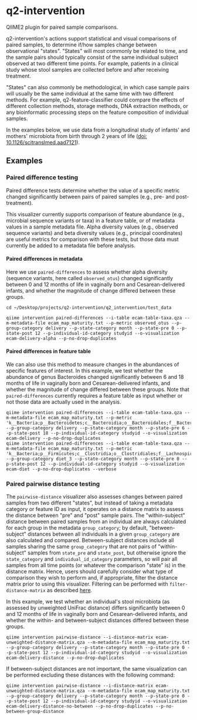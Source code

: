 # q2-intervention
QIIME2 plugin for paired sample comparisons.

q2-intervention's actions support statistical and visual comparisons of paired samples, to determine if/how samples change between observational "states". "States" will most commonly be related to time, and the sample pairs should typically consist of the same individual subject  observed at two different time points. For example, patients in a clinical study whose stool samples are collected before and after receiving treatment.

"States" can also commonly be methodological, in which case sample pairs will usually be the same individual at the same time with two different methods. For example, q2-feature-classifier could compare the effects of different collection methods, storage methods, DNA extraction methods, or any bioinformatic processing steps on the feature composition of individual samples.

In the examples below, we use data from a longitudinal study of infants' and mothers' microbiota from birth through 2 years of life ([doi: 10.1126/scitranslmed.aad7121](http://stm.sciencemag.org/content/8/343/343ra82)).

## Examples

### Paired difference testing

Paired difference tests determine whether the value of a specific metric changed significantly between pairs of paired samples (e.g., pre- and post-treatment).

This visualizer currently supports comparison of feature abundance (e.g., microbial sequence variants or taxa) in a feature table, or of metadata values in a sample metadata file. Alpha diversity values (e.g., observed sequence variants) and beta diversity values (e.g., principal coordinates) are useful metrics for comparison with these tests, but those data must currently be added to a metadata file before analysis.

#### Paired differences in metadata

Here we use `paired-differences` to assess whether alpha diversity (sequence variants, here called `observed_otus`) changed significantly between 0 and 12 months of life in vaginally born and Cesarean-delivered infants, and whether the magnitude of change differed between these groups.

```
cd ~/Desktop/projects/q2-intervention/q2_intervention/test_data

qiime intervention paired-differences --i-table ecam-table-taxa.qza --m-metadata-file ecam_map_maturity.txt --p-metric observed_otus --p-group-category delivery --p-state-category month --p-state-pre 0 --p-state-post 12 --p-individual-id-category studyid --o-visualization ecam-delivery-alpha --p-no-drop-duplicates
```

#### Paired differences in feature table

We can also use this method to measure changes in the abundances of specific features of interest. In this example, we test whether the abundance of genus Bacteroides changed significantly between 6 and 18 months of life in vaginally born and Cesarean-delivered infants, and whether the magnitude of change differed between these groups. Note that `paired-differences` currently requires a feature table as input whether or not those data are actually used in the analysis.

```
qiime intervention paired-differences --i-table ecam-table-taxa.qza --m-metadata-file ecam_map_maturity.txt --p-metric 'k__Bacteria;p__Bacteroidetes;c__Bacteroidia;o__Bacteroidales;f__Bacteroidaceae;g__Bacteroides;s__' --p-group-category delivery --p-state-category month --p-state-pre 6 --p-state-post 18 --p-individual-id-category studyid --o-visualization ecam-delivery --p-no-drop-duplicates
qiime intervention paired-differences --i-table ecam-table-taxa.qza --m-metadata-file ecam_map_maturity.txt --p-metric 'k__Bacteria;p__Firmicutes;c__Clostridia;o__Clostridiales;f__Lachnospiraceae;g__;s__' --p-group-category diet_3 --p-state-category month --p-state-pre 0 --p-state-post 12 --p-individual-id-category studyid --o-visualization ecam-diet --p-no-drop-duplicates --verbose
```

### Paired pairwise distance testing

The `pairwise-distance` visualizer also assesses changes between paired samples from two different "states", but instead of taking a metadata category or feature ID as input, it operates on a distance matrix to assess the distance between "pre" and "post" sample pairs. The "within-subject" distance between paired samples from an individual are always calculated for each group in the metadata `group_category`; by default, "between-subject" distances between all individuals in a given `group_category` are also calculated and compared. Between-subject distances include all samples sharing the same `group_category` that are not pairs of "within-subject" samples from `state_pre` and `state_post`, but otherwise ignore the `state_category` and `individual_id_category` parameters, so will pair all samples from all time points (or whatever the comparison "state" is) in the distance matrix. Hence, users should carefully consider what type of comparison they wish to perform and, if appropriate, filter the distance matrix prior to using this visualizer. Filtering can be performed with `filter-distance-matrix` as described [here](https://docs.qiime2.org/2017.5/tutorials/filtering/#filtering-distance-matrices).

In this example, we test whether an individual's stool microbiota (as assessed by unweighted UniFrac distance) differs significantly between 0 and 12 months of life in vaginally born and Cesarean-delivered infants, and whether the within- and between-subject distances differed between these groups. 
```
qiime intervention pairwise-distance --i-distance-matrix ecam-unweighted-distance-matrix.qza --m-metadata-file ecam_map_maturity.txt --p-group-category delivery --p-state-category month --p-state-pre 0 --p-state-post 12 --p-individual-id-category studyid --o-visualization ecam-delivery-distance --p-no-drop-duplicates
```

If between-subject distances are not important, the same visualization can be performed excluding these distances with the following command:
```
qiime intervention pairwise-distance --i-distance-matrix ecam-unweighted-distance-matrix.qza --m-metadata-file ecam_map_maturity.txt --p-group-category delivery --p-state-category month --p-state-pre 0 --p-state-post 12 --p-individual-id-category studyid --o-visualization ecam-delivery-distance-no-between --p-no-drop-duplicates --p-no-between-group-distance
```
